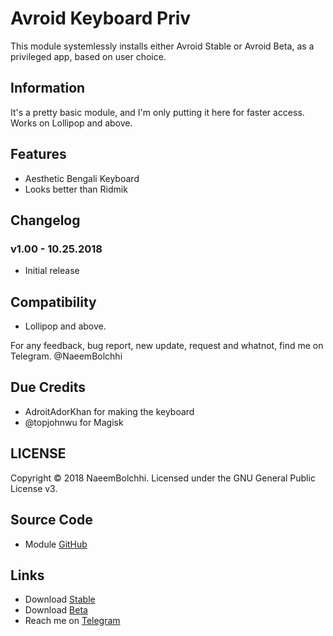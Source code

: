 # Avroid Keyboard Priv
This module systemlessly installs either Avroid Stable or Avroid Beta, as a privileged app, based on user choice.

## Information
It's a pretty basic module, and I'm only putting it here for faster access. Works on Lollipop and above.

## Features
* Aesthetic Bengali Keyboard
* Looks better than Ridmik

## Changelog
### v1.00 - 10.25.2018
* Initial release

## Compatibility
- Lollipop and above.

For any feedback, bug report, new update, request and whatnot, find me on Telegram. @NaeemBolchhi

## Due Credits
- AdroitAdorKhan for making the keyboard
- @topjohnwu for Magisk

## LICENSE
Copyright © 2018 NaeemBolchhi. Licensed under the GNU General Public License v3.

## Source Code
* Module [GitHub](https://github.com/NaeemBolchhi/AvroidPriv)

## Links
- Download [Stable](https://tinyurl.com/Avroid)
- Download [Beta](https://tinyurl.com/Avroid2)
- Reach me on [Telegram](https://telegram.im/@NaeemBolchhi)
